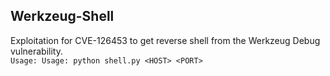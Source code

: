 ## Werkzeug-Shell
Exploitation for CVE-126453 to get reverse shell from the Werkzeug Debug vulnerability.  
`Usage: Usage: python shell.py <HOST> <PORT>`
